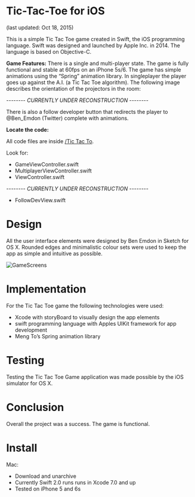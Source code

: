 Tic-Tac-Toe for iOS
================================
(last updated: Oct 18, 2015)

This is a simple Tic Tac Toe game created in Swift, the iOS programming language. Swift was designed and launched by Apple Inc. in 2014. The language is based on Objective-C.

**Game Features:**
There is a single and multi-player state. The game is fully functional and stable at 60fps on an iPhone 5s/6. The game has simple animations using the “Spring” animation library.
In singleplayer the player goes up against the A.I. (a Tic Tac Toe algorithm).
The following image describes the orientation of the projectors in the room:

-------- *CURRENTLY UNDER RECONSTRUCTION* --------

There is also a follow developer button that redirects the player to @Ben_Emdon (Twitter) complete with animations.

**Locate the code:**

All code files are inside [/Tic Tac To](https://github.com/BenEmdon/Tic-Tac-Toe/tree/master/Tic%20Tac%20To).

Look for:
- GameViewController.swift  
- MultiplayerViewController.swift
- ViewController.swift

-------- *CURRENTLY UNDER RECONSTRUCTION* --------
- FollowDevView.swift


Design
======

All the user interface elements were designed by Ben Emdon in Sketch for OS X. Rounded edges and minimalistic colour sets were used to keep the app as simple and intuitive as possible.  

![GameScreens](https://github.com/BenEmdon/Tic-Tac-Toe/blob/master/GameScreens/GameScreens.png)


Implementation
==============

For the Tic Tac Toe game the following technologies were used:
- Xcode with storyBoard to visually design the app elements
- swift programming language with Apples UIKit framework for app development
- Meng To’s Spring animation library


Testing
=======

Testing the Tic Tac Toe Game application was made possible by the iOS simulator for OS X.


Conclusion
==========

Overall the project was a success. The game is functional.


Install
=======

Mac:
- Download and unarchive
- Currently Swift 2.0 runs runs in Xcode 7.0 and up
- Tested on iPhone 5 and 6s
